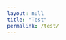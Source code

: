 ```yaml
---
layout: null
title: "Test"
permalink: /test/
---
```



<html>
<head>
<link rel="stylesheet" href="/chicken.css"/>
<title>chicken
</title>
</head>
<body>
<div class="cont">
<div class="head"></div>
<div class="eye1"></div>
<div class="eye2"></div>
<div class="nose1"></div>
<div class="body"></div>
<div class="wing1"></div>
<div class="wing2"></div>
<div class="leg1"></div>
<div class="leg2"></div>
</div>
</body>
</html>